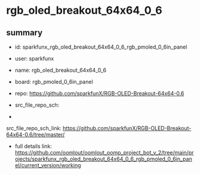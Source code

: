 # rgb_oled_breakout_64x64_0_6
 
## summary 
* id: sparkfunx_rgb_oled_breakout_64x64_0_6_rgb_pmoled_0_6in_panel
* user: sparkfunx
* name: rgb_oled_breakout_64x64_0_6
* board: rgb_pmoled_0_6in_panel
* repo: https://github.com/sparkfunX/RGB-OLED-Breakout-64x64-0.6



* src_file_repo_sch: 
*
 src_file_repo_sch_link: https://github.com/sparkfunX/RGB-OLED-Breakout-64x64-0.6/tree/master/
* full details link: https://github.com/oomlout/oomlout_oomp_project_bot_v_2/tree/main/projects/sparkfunx_rgb_oled_breakout_64x64_0_6_rgb_pmoled_0_6in_panel/current_version/working  






